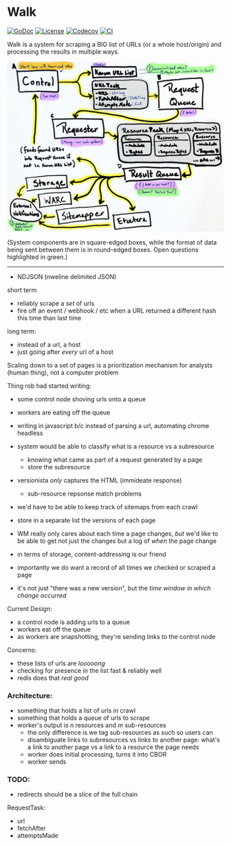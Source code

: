 # Walk

[![GoDoc](https://godoc.org/github.com/qri-io/walk?status.svg)](http://godoc.org/github.com/qri-io/walk)
[![License](https://img.shields.io/github/license/qri-io/walk.svg?style=flat-square)](./LICENSE)
[![Codecov](https://img.shields.io/codecov/c/github/qri-io/walk.svg?style=flat-square)](https://codecov.io/gh/qri-io/walk)
[![CI](https://img.shields.io/circleci/project/github/qri-io/walk.svg?style=flat-square)](https://circleci.com/gh/qri-io/walk)

Walk is a system for scraping a BIG list of URLs (or a whole host/origin) and processing the results in multiple ways.

![System Diagram](docs/system_diagram.jpg)

(System components are in square-edged boxes, while the format of data being sent between them is in round-edged boxes. Open questions highlighted in green.)

---

* NDJSON (nweline delimited JSON)

short term
  * reliably scrape a _set_ of urls
  * fire off an event / webhook / etc when a URL returned a different hash this time than last time

long term:
  * instead of a url, a host
  * just going after _every_ url of a host

Scaling down to a set of pages is a prioritization mechanism for analysts (human thing), not a computer problem

Thing rob had started writing:

* some control node shoving urls onto a queue
* workers are eating off the queue
* writing in javascript b/c instead of parsing a url, automating chrome headless
* system would be able to classify what is a resource vs a subresource
  * knowing what came as part of a request generated by a page
  * store the subresource
* versionista _only_ captures the HTML (immideate response)
  * sub-resource repsonse match problems

* we'd have to be able to keep track of sitemaps from each crawl
* store in a separate list the versions of each page
* WM really only cares about each time a page changes, _but_ we'd like to be able to get not just the changes but a log of _when_ the page change
* in terms of storage, content-addressing is our friend
* importantly we do want a record of all times we checked or scraped a page
* it's not just "there was a new version", but the _time window in which change occurred_

Current Design:
* a control node is adding urls to a queue
* workers eat off the queue
* as workers are snapshotting, they're sending links to the control node


Concerns:
* these lists of urls are _looooong_
* checking for presence in the list fast & reliably well
* redis does that _real good_


### Architecture:
* something that holds a list of urls in crawl
* something that holds a queue of urls to scrape
* worker's output is _n_ resources and _m_ sub-resources
  * the only difference is we tag sub-resources as such so users can 
  * disambiguate links to subresources vs links to another page: what's a link to another page vs a link to a resource the page needs
  * worker does initial processing, turns it into CBOR
  * worker sends 

### TODO:
* redirects should be a slice of the full chain


RequestTask:
* url
* fetchAfter
* attemptsMade



